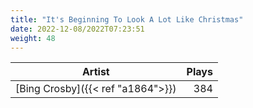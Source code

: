 ```yaml
---
title: "It's Beginning To Look A Lot Like Christmas"
date: 2022-12-08/2022T07:23:51
weight: 48
---
```




 Artist | Plays 
----- | -----:
[Bing Crosby]({{< ref "a1864">}}) | 384
